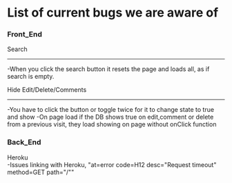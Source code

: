 # List of current bugs we are aware of



### Front_End
Search <hr/>
-When you click the search button it resets the page and loads all, as if search is empty.

Hide Edit/Delete/Comments<hr/>
-You have to click the button or toggle twice for it to change state to true and show
-On page load if the DB shows true on edit,comment or delete from a previous visit, they load showing on page without onClick function

### Back_End
Heroku<br/>
-Issues linking with Heroku, "at=error code=H12 desc="Request timeout" method=GET path="/""